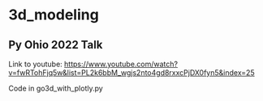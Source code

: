# 3d_modeling

## Py Ohio 2022 Talk
Link to youtube: https://www.youtube.com/watch?v=fwRTohFjq5w&list=PL2k6bbM_wgjs2nto4gd8rxxcPjDX0fyn5&index=25

Code in go3d_with_plotly.py
